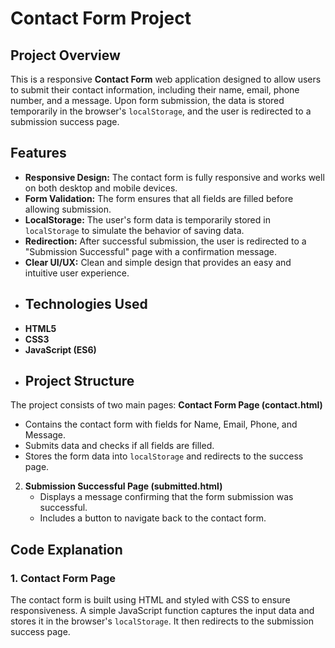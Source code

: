 # Contact Form Project
## Project Overview
This is a responsive **Contact Form** web application designed to allow users to submit their contact information, including their name, email, phone number, and a message. Upon form submission, the data is stored temporarily in the browser's `localStorage`, and the user is redirected to a submission success page.
## Features
- **Responsive Design:** The contact form is fully responsive and works well on both desktop and mobile devices.
- **Form Validation:** The form ensures that all fields are filled before allowing submission.
- **LocalStorage:** The user's form data is temporarily stored in `localStorage` to simulate the behavior of saving data.
- **Redirection:** After successful submission, the user is redirected to a "Submission Successful" page with a confirmation message.
- **Clear UI/UX:** Clean and simple design that provides an easy and intuitive user experience.
- ## Technologies Used
- **HTML5**
- **CSS3**
- **JavaScript (ES6)**
- ## Project Structure
The project consists of two main pages:
**Contact Form Page (contact.html)**
   - Contains the contact form with fields for Name, Email, Phone, and Message.
   - Submits data and checks if all fields are filled.
   - Stores the form data into `localStorage` and redirects to the success page.
   
2. **Submission Successful Page (submitted.html)**
   - Displays a message confirming that the form submission was successful.
   - Includes a button to navigate back to the contact form.

## Code Explanation
### 1. Contact Form Page
The contact form is built using HTML and styled with CSS to ensure responsiveness. A simple JavaScript function captures the input data and stores it in the browser's `localStorage`. It then redirects to the submission success page.
